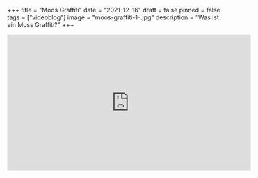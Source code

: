 +++
title = "Moos Graffiti"
date = "2021-12-16"
draft = false
pinned = false
tags = ["videoblog"]
image = "moos-graffiti-1-.jpg"
description = "Was ist ein Moss Graffiti?"
+++
<iframe width="560" height="315" src="https://www.youtube.com/embed/mFF6vvYZ2Go" title="YouTube video player" frameborder="0" allow="accelerometer; autoplay; clipboard-write; encrypted-media; gyroscope; picture-in-picture" allowfullscreen></iframe>